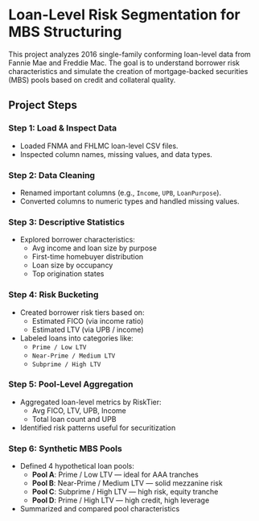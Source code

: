 
# Loan-Level Risk Segmentation for MBS Structuring

This project analyzes 2016 single-family conforming loan-level data from Fannie Mae and Freddie Mac. The goal is to understand borrower risk characteristics and simulate the creation of mortgage-backed securities (MBS) pools based on credit and collateral quality.

##  Project Steps

### Step 1: Load & Inspect Data
- Loaded FNMA and FHLMC loan-level CSV files.
- Inspected column names, missing values, and data types.

### Step 2: Data Cleaning
- Renamed important columns (e.g., `Income`, `UPB`, `LoanPurpose`).
- Converted columns to numeric types and handled missing values.

### Step 3: Descriptive Statistics
- Explored borrower characteristics:
  - Avg income and loan size by purpose
  - First-time homebuyer distribution
  - Loan size by occupancy
  - Top origination states

### Step 4: Risk Bucketing
- Created borrower risk tiers based on:
  - Estimated FICO (via income ratio)
  - Estimated LTV (via UPB / income)
- Labeled loans into categories like:
  - `Prime / Low LTV`
  - `Near-Prime / Medium LTV`
  - `Subprime / High LTV`

### Step 5: Pool-Level Aggregation
- Aggregated loan-level metrics by RiskTier:
  - Avg FICO, LTV, UPB, Income
  - Total loan count and UPB
- Identified risk patterns useful for securitization

### Step 6: Synthetic MBS Pools
- Defined 4 hypothetical loan pools:
  - **Pool A**: Prime / Low LTV — ideal for AAA tranches
  - **Pool B**: Near-Prime / Medium LTV — solid mezzanine risk
  - **Pool C**: Subprime / High LTV — high risk, equity tranche
  - **Pool D**: Prime / High LTV — high credit, high leverage
- Summarized and compared pool characteristics
